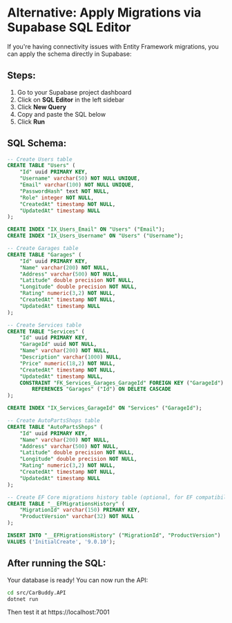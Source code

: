 # Alternative: Apply Migrations via Supabase SQL Editor

If you're having connectivity issues with Entity Framework migrations, you can apply the schema directly in Supabase:

## Steps:

1. Go to your Supabase project dashboard
2. Click on **SQL Editor** in the left sidebar
3. Click **New Query**
4. Copy and paste the SQL below
5. Click **Run**

## SQL Schema:

```sql
-- Create Users table
CREATE TABLE "Users" (
    "Id" uuid PRIMARY KEY,
    "Username" varchar(50) NOT NULL UNIQUE,
    "Email" varchar(100) NOT NULL UNIQUE,
    "PasswordHash" text NOT NULL,
    "Role" integer NOT NULL,
    "CreatedAt" timestamp NOT NULL,
    "UpdatedAt" timestamp NULL
);

CREATE INDEX "IX_Users_Email" ON "Users" ("Email");
CREATE INDEX "IX_Users_Username" ON "Users" ("Username");

-- Create Garages table
CREATE TABLE "Garages" (
    "Id" uuid PRIMARY KEY,
    "Name" varchar(200) NOT NULL,
    "Address" varchar(500) NOT NULL,
    "Latitude" double precision NOT NULL,
    "Longitude" double precision NOT NULL,
    "Rating" numeric(3,2) NOT NULL,
    "CreatedAt" timestamp NOT NULL,
    "UpdatedAt" timestamp NULL
);

-- Create Services table
CREATE TABLE "Services" (
    "Id" uuid PRIMARY KEY,
    "GarageId" uuid NOT NULL,
    "Name" varchar(200) NOT NULL,
    "Description" varchar(1000) NULL,
    "Price" numeric(18,2) NOT NULL,
    "CreatedAt" timestamp NOT NULL,
    "UpdatedAt" timestamp NULL,
    CONSTRAINT "FK_Services_Garages_GarageId" FOREIGN KEY ("GarageId")
        REFERENCES "Garages" ("Id") ON DELETE CASCADE
);

CREATE INDEX "IX_Services_GarageId" ON "Services" ("GarageId");

-- Create AutoPartsShops table
CREATE TABLE "AutoPartsShops" (
    "Id" uuid PRIMARY KEY,
    "Name" varchar(200) NOT NULL,
    "Address" varchar(500) NOT NULL,
    "Latitude" double precision NOT NULL,
    "Longitude" double precision NOT NULL,
    "Rating" numeric(3,2) NOT NULL,
    "CreatedAt" timestamp NOT NULL,
    "UpdatedAt" timestamp NULL
);

-- Create EF Core migrations history table (optional, for EF compatibility)
CREATE TABLE "__EFMigrationsHistory" (
    "MigrationId" varchar(150) PRIMARY KEY,
    "ProductVersion" varchar(32) NOT NULL
);

INSERT INTO "__EFMigrationsHistory" ("MigrationId", "ProductVersion")
VALUES ('InitialCreate', '9.0.10');
```

## After running the SQL:

Your database is ready! You can now run the API:

```bash
cd src/CarBuddy.API
dotnet run
```

Then test it at https://localhost:7001
